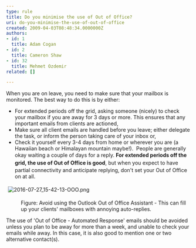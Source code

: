```yaml
---
type: rule
title: Do you minimise the use of Out of Office?
uri: do-you-minimise-the-use-of-out-of-office
created: 2009-04-03T08:48:34.0000000Z
authors:
- id: 1
  title: Adam Cogan
- id: 2
  title: Cameron Shaw
- id: 32
  title: Mehmet Ozdemir
related: []

---
```




<span class='intro'> When you are on leave, you need to make sure that your mailbox is monitored. The best way to do this is by either&#58; 
<br> </span>


  <ul>
    <li>For extended periods off the​ grid,&#160;asking someone (nicely) to check your mailbox if you are away for 3 days or more. This ensures that any important emails from clients are actioned, </li>
    <li>Make sure all client emails are handled before you leave; either delegate the task, or inform the person taking care of your inbox or,<br></li>
    <li>Check it yourself every 3-4 days from home or wherever you are (a Hawaiian beach or Himalayan mountain&#160;maybe!). &#160;People are generally okay waiting a couple of days for a reply.&#160;<span style="line-height&#58;20.8px;"><strong>For extended periods off the grid, the use of Out of Office is good</strong>, but&#160;<span style="line-height&#58;20.8px;">when you expect to have partial connectivity and anticipate replying, don't set your Out of Office on at all.</span></span><br></li>
</ul>
<p><img src="/SiteAssets/do-you-avoid-using-out-of-office/2016-07-27_15-42-13-OOO.png" alt="2016-07-27_15-42-13-OOO.png" style="margin&#58;5px;" />&#160;</p><dd class="ssw15-rteElement-FigureNormal">
Figure&#58; Avoid using the Outlook Out of Office Assistant - This can fill up your clients' mailboxes with annoying auto-replies.&#160;</dd><p>The use of&#160;'Out of Office - Automated Response​' emails should be&#160;avoided unless you plan to be away for more than a week, and unable to check your emails while away. In this case, it is also good to mention one or two alternative contact(s).<br></p>



